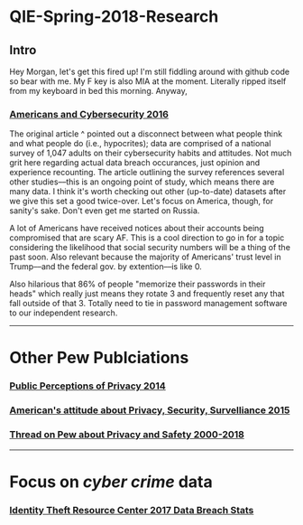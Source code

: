 # QIE-Spring-2018-Research
## Intro

Hey Morgan, let's get this fired up! I'm still fiddling around with github code so bear with me. My F key is also MIA at the moment. Literally ripped itself from my keyboard in bed this morning. Anyway,

### [Americans and Cybersecurity 2016](http://www.pewinternet.org/2017/01/26/americans-and-cybersecurity/) 

The original article ^ pointed out a disconnect between what people think and what people do (i.e., hypocrites); data are comprised of a national survey of 1,047 adults on their cybersecurity habits and attitudes. Not much grit here regarding actual data breach occurances, just opinion and experience recounting. The article outlining the survey references several other studies––this is an ongoing point of study, which means there are many data. I think it's worth checking out other (up-to-date) datasets after we give this set a good twice-over. Let's focus on America, though, for sanity's sake. Don't even get me started on Russia.

A lot of Americans have received notices about their accounts being compromised that are scary AF. This is a cool direction to go in for a topic considering the likelihood that social security numbers will be a thing of the past soon. Also relevant because the majority of Americans' trust level in Trump––and the federal gov. by extention––is like 0.  

Also hilarious that 86% of people "memorize their passwords in their heads" which really just means they rotate 3 and frequently reset any that fall outside of that 3. Totally need to tie in password management software to our independent research. 

------------------------------
# Other Pew Publciations

### [Public Perceptions of Privacy 2014](http://www.pewinternet.org/2014/11/12/public-privacy-perceptions/)
### [American's attitude about Privacy, Security, Survelliance 2015](http://www.pewinternet.org/2015/05/20/americans-attitudes-about-privacy-security-and-surveillance/)
### [Thread on Pew about Privacy and Safety 2000-2018](http://www.pewinternet.org/topics/privacy-and-safety/)
---
# Focus on _cyber crime_ data

### [Identity Theft Resource Center 2017 Data Breach Stats](https://www.idtheftcenter.org/images/breach/2017Breaches/ITRCBreachReport2017i.pdf)
